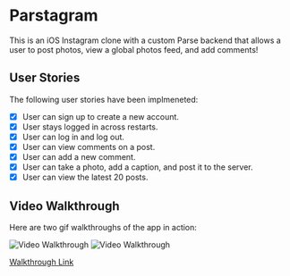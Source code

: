 # Parstagram 

This is an iOS Instagram clone with a custom Parse backend that allows a user to post photos, view a global photos feed, and add comments!

## User Stories

The following user stories have been implmeneted:

- [x] User can sign up to create a new account. 
- [x] User stays logged in across restarts. 
- [x] User can log in and log out. 
- [x] User can view comments on a post. 
- [x] User can add a new comment. 
- [x] User can take a photo, add a caption, and post it to the server. 
- [x] User can view the latest 20 posts.

## Video Walkthrough

Here are two gif walkthroughs of the app in action:

<img src='https://i.imgur.com/OFBz8gn.gif' title='Video Walkthrough' width='' alt='Video Walkthrough' />

<img src='https://i.imgur.com/J7vB98e.gif' title='Video Walkthrough' width='' alt='Video Walkthrough' />

[Walkthrough Link](https://i.imgur.com/J7vB98e.gif)
